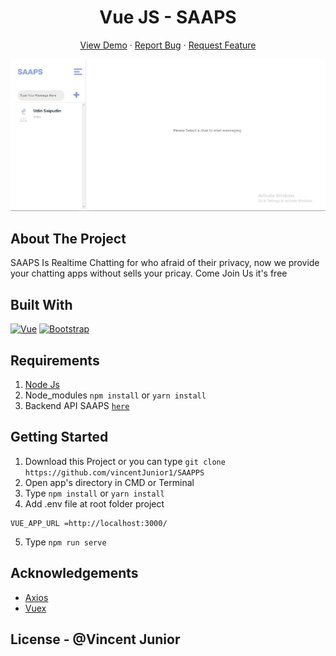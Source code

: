 <h1 align='center'>Vue JS - SAAPS</h1>
  <p align="center">
    <a href="">View Demo</a>
    ·
    <a href="https://github.com/vincentJunior1/SAAPPS/issues">Report Bug</a>
    ·
    <a href="https://github.com/vincentJunior1/SAAPPS/pulls">Request Feature</a>
  </p>

![Image Banner](https://github.com/vincentJunior1/SAAPPS/blob/master/src/assets/SAAPPS.jpg)

## About The Project

SAAPS Is Realtime Chatting for who afraid of their privacy, now we provide your chatting apps without sells your pricay.
Come Join Us it's free

## Built With

[![Vue](https://img.shields.io/badge/Vue-v2.6.11-green)](https://github.com/vuejs/vue)
[![Bootstrap](https://img.shields.io/badge/Bootstrap-v4.5.x-blue)](https://github.com/bootstrap-vue/bootstrap-vue)

## Requirements

1. <a href="https://nodejs.org/en/download/">Node Js</a>
2. Node_modules `npm install` or `yarn install`
3. Backend API SAAPS [`here`](https://github.com/vincentJunior1/SAAPS-Backend)

## Getting Started

1. Download this Project or you can type `git clone https://github.com/vincentJunior1/SAAPPS`
2. Open app's directory in CMD or Terminal
3. Type `npm install` or `yarn install`
4. Add .env file at root folder project

```
VUE_APP_URL =http://localhost:3000/
```

5. Type `npm run serve`

## Acknowledgements

- [Axios](https://www.npmjs.com/package/axios)
- [Vuex](https://vuex.vuejs.org/)

## License - @Vincent Junior
